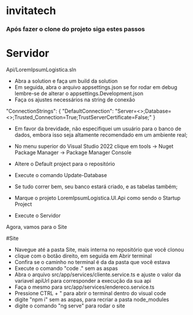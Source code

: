 # invitatech
 
### Após fazer o clone do projeto siga estes passos

# Servidor

Api/LoremIpsumLogistica.sln

- Abra a solution e faça um build da solution
- Em seguida, abra o arquivo appsettings.json se for rodar em debug lembre-se de alterar o appsettings.Development.json 
- Faça os ajustes necessários na string de conexão

"ConnectionStrings": {
"DefaultConnection": "Server=<<APONTE PARA SUA BASE>>;Database=<<NOME DO SEU BANCO DE DADOS>>;Trusted_Connection=True;TrustServerCertificate=False;"
}

- Em favor da brevidade, não especifiquei um usuário para o banco de dados, embora isso seja altamente recomendado em um ambiente real;
- No menu superior do Visual Studio 2022 clique em tools -> Nuget Package Manager -> Package Manager Console
- Altere o Default project para o repositório
- Execute o comando Update-Database
- Se tudo correr bem, seu banco estará criado, e as tabelas também;

- Marque o projeto LoremIpsumLogistica.UI.Api como sendo o Startup Project
- Execute o Servidor

Agora, vamos para o Site

#Site

- Navegue até a pasta Site, mais interna no repositório que você clonou
- clique com o botão direito, em seguida em Abrir terminal
- Confira se o caminho no terminal é da da pasta que você estava
- Execute o comando "code ." sem as aspas
- Abra o arquivo src/app/services/cliente.service.ts e ajuste o valor da variavel apiUrl para corresponder a execução da sua api
- Faça o mesmo para src/app/services/endereco.service.ts
- Pressione CTRL + " para abrir o terminal dentro do visual code
- digite "npm i" sem as aspas, para recriar a pasta node_modules
- digite o comando "ng serve" para rodar o site 








